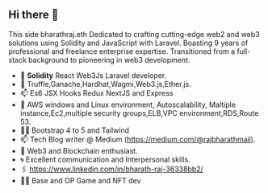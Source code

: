 ## Hi there 👋 

This side bharathraj.eth Dedicated to crafting cutting-edge web2 and web3 solutions using Solidity and JavaScript with Laravel. Boasting 9 years of professional and freelance enterprise expertise. Transitioned from a full-stack background to pioneering in web3 development.

- 🔭 **Solidity** React Web3Js Laravel developer.
- 🚀 Truffle,Ganache,Hardhat,Wagmi,Web3.js,Ether.js.
- 📫 Es6 JSX Hooks Redux NextJS and Express
- 💬 AWS windows and Linux environment, Autoscalability, Maltiple instance,Ec2,multiple security groups,ELB,VPC environment,RDS,Route 53.
- 🧑‍💻 Bootstrap 4 to 5 and Tailwind
- 📫 Tech Blog writer @ Medium (https://medium.com/@rajbharathmail).
- 👯 Web3 and Blockchain enthusiast.
- 🌀 Excellent communication and Interpersonal skills. 
- 🖇️ https://www.linkedin.com/in/bharath-raj-36338bb2/
- 🧑‍💻 Base and OP Game and NFT dev 




